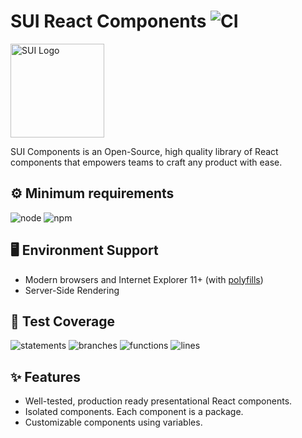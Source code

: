 # SUI React Components ![CI](https://github.com/SUI-Components/sui-components/workflows/CI/badge.svg)

<img src="https://avatars2.githubusercontent.com/u/13288987?s=200&v=4" alt="SUI Logo" width="150">

SUI Components is an Open-Source, high quality library of React components that empowers teams to craft any product with ease.

## ⚙️ Minimum requirements
![node](https://shields.io/badge/node-v16+-lightgray?logo=nodedotjs&logoWidth=20&style=for-the-badge)
![npm](https://shields.io/badge/npm-v7+-lightgrey?logo=npm&logoWidth=20&style=for-the-badge)

## 🖥 Environment Support

- Modern browsers and Internet Explorer 11+ (with [polyfills](https://github.com/SUI-Components/sui/tree/master/packages/sui-polyfills))
- Server-Side Rendering

## 🧪 Test Coverage

![statements](https://shields.io/badge/statements-72.06%25-orange)
![branches](https://shields.io/badge/branches-57.74%25-AA0000)
![functions](https://shields.io/badge/functions-59.02%25-AA0000)
![lines](https://shields.io/badge/lines-73.72%25-orange)

## ✨ Features

- Well-tested, production ready presentational React components.
- Isolated components. Each component is a package.
- Customizable components using variables.
